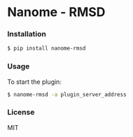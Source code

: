 # Nanome - RMSD

### Installation

```sh
$ pip install nanome-rmsd
```

### Usage

To start the plugin:

```sh
$ nanome-rmsd -a plugin_server_address
```

### License

MIT
